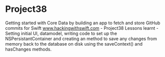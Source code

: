 # Project38
Getting started with Core Data by building an app to fetch and store GitHub commits for Swift 
www.hackingwithswift.com - Project38
Lessons learnt - Setting initial UI, datamodel, writing code to set up the NSPersistantContainer and creating an method to save
any changes from memory back to the database on disk using the saveContext() and hasChanges methods.
